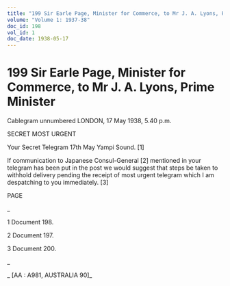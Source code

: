 ```yaml
---
title: "199 Sir Earle Page, Minister for Commerce, to Mr J. A. Lyons, Prime Minister"
volume: "Volume 1: 1937-38"
doc_id: 198
vol_id: 1
doc_date: 1938-05-17
---
```


# 199 Sir Earle Page, Minister for Commerce, to Mr J. A. Lyons, Prime Minister

Cablegram unnumbered LONDON, 17 May 1938, 5.40 p.m.

SECRET MOST URGENT

Your Secret Telegram 17th May Yampi Sound. [1]

If communication to Japanese Consul-General [2] mentioned in your telegram has been put in the post we would suggest that steps be taken to withhold delivery pending the receipt of most urgent telegram which I am despatching to you immediately. [3]

PAGE

_

1 Document 198.

2 Document 197.

3 Document 200.

_

_ [AA : A981, AUSTRALIA 90]_
